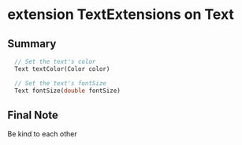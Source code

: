 # extension TextExtensions on Text

## Summary

```dart
  // Set the text's color
  Text textColor(Color color)

  // Set the text's fontSize
  Text fontSize(double fontSize)
```

## Final Note

Be kind to each other
